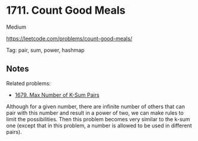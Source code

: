 # 1711. Count Good Meals

Medium

https://leetcode.com/problems/count-good-meals/

Tag: pair, sum, power, hashmap

## Notes

Related problems:

- [1679. Max Number of K-Sum Pairs](../max_number_of_k_sum_pairs_1679)

Although for a given number, there are infinite number of others that can
pair with this number and result in a power of two, we can make rules to
limit the possibilities. Then this problem becomes very similar to the
k-sum one (except that in this problem, a number is allowed to be used
in different pairs).
